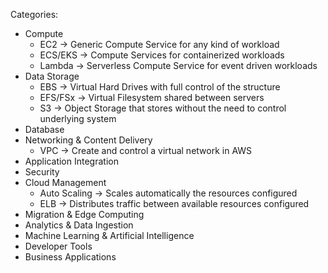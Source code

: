 Categories:

- Compute
    - EC2 -> Generic Compute Service for any kind of workload
    - ECS/EKS -> Compute Services for containerized workloads
    - Lambda -> Serverless Compute Service for event driven workloads
- Data Storage
    - EBS -> Virtual Hard Drives with full control of the structure
    - EFS/FSx -> Virtual Filesystem shared between servers
    - S3 -> Object Storage that stores without the need to control underlying system
- Database
- Networking & Content Delivery
    - VPC -> Create and control a virtual network in AWS
- Application Integration
- Security
- Cloud Management
    - Auto Scaling -> Scales automatically the resources configured
    - ELB -> Distributes traffic between available resources configured
- Migration & Edge Computing
- Analytics & Data Ingestion
- Machine Learning & Artificial Intelligence
- Developer Tools
- Business Applications
